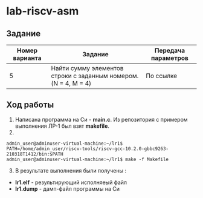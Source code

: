 # lab-riscv-asm

## Задание
| Номер варианта  | Задание | Передача параметров |
| --- | --- | --- |
| 5  | Найти сумму элементов строки с заданным номером. (N = 4, M = 4)  | По ссылке |

## Ход работы
1. Написана программа на Си - **main.c**. Из репозитория с примером выполнения ЛР-1 был взят **makefile**.
2. 
```
admin_user@adminuser-virtual-machine:~/lr1$ PATH=/home/admin_user/riscv-tools/riscv-gcc-10.2.0-gbbc9263-210318T1412/bin:$PATH
admin_user@adminuser-virtual-machine:~/lr1$ make -f Makefile
```
3. В результате выполнения были получены :
- **lr1.elf** - результирующий исполняеый файл
- **lr1.dump** - дамп-файл программы на Си
